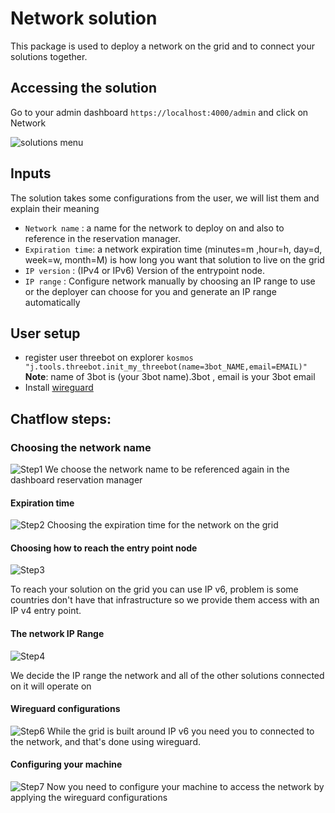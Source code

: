 # Network solution

This package is used to deploy a network on the grid and to connect your solutions together.

## Accessing the solution

Go to your admin dashboard `https://localhost:4000/admin` and click on Network

![solutions menu](adminmenu.png)


## Inputs

The solution takes some configurations from the user, we will list them and explain their meaning
- `Network name` : a name for the network to deploy on and also to reference in the reservation manager.
- `Expiration time`: a network expiration time (minutes=m ,hour=h, day=d, week=w, month=M) is how long you want that solution to live on the grid
- `IP version` : (IPv4 or IPv6) Version of the entrypoint node.
- `IP range` : Configure network manually by choosing an IP range to use or the deployer can choose for you and generate an IP range automatically



## User setup

- register user threebot on explorer `kosmos "j.tools.threebot.init_my_threebot(name=3bot_NAME,email=EMAIL)"` **Note**: name of 3bot is (your 3bot name).3bot , email is your 3bot email
- Install [wireguard](https://www.wireguard.com/install/)


## Chatflow steps:

### Choosing the network name

![Step1](network1.png)
We choose the network name to be referenced again in the dashboard reservation manager

#### Expiration time

![Step2](network2.png)
Choosing the expiration time for the network on the grid

#### Choosing how to reach the entry point node

![Step3](network3.png)

To reach your solution on the grid you can use IP v6, problem is some countries don't have that infrastructure so we provide them access with an IP v4 entry point.

#### The network IP Range

![Step4](network4.png)

We decide the IP range the network and all of the other solutions connected on it will operate on

#### Wireguard configurations

![Step6](network6.png)
While the grid is built around IP v6 you need you to connected to the network, and that's done using wireguard.

#### Configuring your machine

![Step7](network7.png)
Now you need to configure your machine to access the network by applying the wireguard configurations
